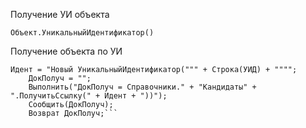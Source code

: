 Получение УИ объекта
```
Объект.УникальныйИдентификатор()
```

Получение объекта по УИ

```
Идент = "Новый УникальныйИдентификатор(""" + Строка(УИД) + """";
    ДокПолуч = "";
    Выполнить("ДокПолуч = Справочники." + "Кандидаты" + ".ПолучитьСсылку(" + Идент + "))");
    Сообщить(ДокПолуч);
	Возврат ДокПолуч;```
